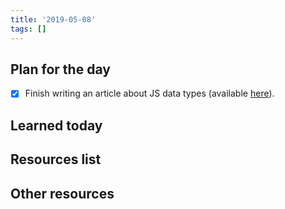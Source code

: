```yaml
---
title: '2019-05-08'
tags: []
---
```


## Plan for the day

- [x] Finish writing an article about JS data types (available [here](/blog/articles/data-types.html)).

## Learned today

## Resources list

## Other resources
